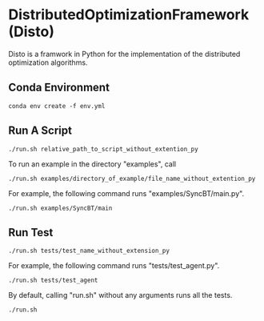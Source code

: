 # DistributedOptimizationFramework (Disto)
Disto is a framwork in Python for the implementation of the distributed optimization algorithms.

## Conda Environment

    conda env create -f env.yml

## Run A Script

    ./run.sh relative_path_to_script_without_extention_py

To run an example in the directory "examples", call

    ./run.sh examples/directory_of_example/file_name_without_extention_py

For example, the following command runs "examples/SyncBT/main.py".

    ./run.sh examples/SyncBT/main


## Run Test

    ./run.sh tests/test_name_without_extension_py

For example, the following command runs "tests/test_agent.py".

    ./run.sh tests/test_agent

By default, calling "run.sh" without any arguments runs all the tests.

    ./run.sh
